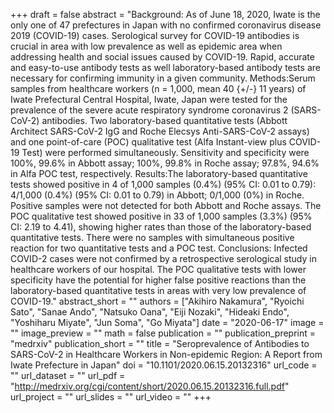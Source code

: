+++
draft = false
abstract = "Background: As of June 18, 2020, Iwate is the only one of 47 prefectures in Japan with no confirmed coronavirus disease 2019 (COVID-19) cases. Serological survey for COVID-19 antibodies is crucial in area with low prevalence as well as epidemic area when addressing health and social issues caused by COVID-19. Rapid, accurate and easy-to-use antibody tests as well laboratory-based antibody tests are necessary for confirming immunity in a given community. Methods:Serum samples from healthcare workers (n = 1,000, mean 40 {+/-} 11 years) of Iwate Prefectural Central Hospital, Iwate, Japan were tested for the prevalence of the severe acute respiratory syndrome coronavirus 2 (SARS-CoV-2) antibodies. Two laboratory-based quantitative tests (Abbott Architect SARS-CoV-2 IgG and Roche Elecsys Anti-SARS-CoV-2 assays) and one point-of-care (POC) qualitative test (Alfa Instant-view plus COVID-19 Test) were performed simultaneously. Sensitivity and specificity were 100%, 99.6% in Abbott assay; 100%, 99.8% in Roche assay; 97.8%, 94.6% in Alfa POC test, respectively. Results:The laboratory-based quantitative tests showed positive in 4 of 1,000 samples (0.4%) (95% CI: 0.01 to 0.79): 4/1,000 (0.4%) (95% CI: 0.01 to 0.79) in Abbott; 0/1,000 (0%) in Roche. Positive samples were not detected for both Abbott and Roche assays. The POC qualitative test showed positive in 33 of 1,000 samples (3.3%) (95% CI: 2.19 to 4.41), showing higher rates than those of the laboratory-based quantitative tests. There were no samples with simultaneous positive reaction for two quantitative tests and a POC test. Conclusions: Infected COVID-2 cases were not confirmed by a retrospective serological study in healthcare workers of our hospital. The POC qualitative tests with lower specificity have the potential for higher false positive reactions than the laboratory-based quantitative tests in areas with very low prevalence of COVID-19."
abstract_short = ""
authors = ["Akihiro Nakamura", "Ryoichi Sato", "Sanae Ando", "Natsuko Oana", "Eiji Nozaki", "Hideaki Endo", "Yoshiharu Miyate", "Jun Soma", "Go Miyata"]
date = "2020-06-17"
image = ""
image_preview = ""
math = false
publication = ""
publication_preprint = "medrxiv"
publication_short = ""
title = "Seroprevalence of Antibodies to SARS-CoV-2 in Healthcare Workers in Non-epidemic Region: A Report from Iwate Prefecture in Japan"
doi = "10.1101/2020.06.15.20132316"
url_code = ""
url_dataset = ""
url_pdf = "http://medrxiv.org/cgi/content/short/2020.06.15.20132316.full.pdf"
url_project = ""
url_slides = ""
url_video = ""
+++